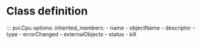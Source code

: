 # Class definition

::: pvi.Cpu
    options:
        inherited_members:
            - name
            - objectName
            - descriptor
            - type
            - errorChanged
            - externalObjects
            - status
            - kill
